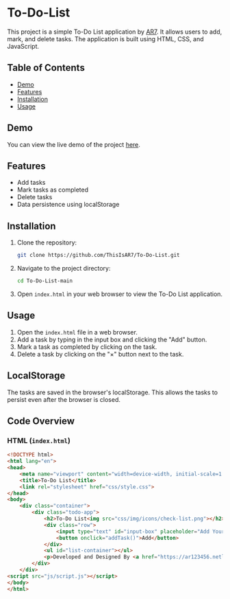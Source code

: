 # To-Do-List

This project is a simple To-Do List application by [AR7](ar123456.netlify.app). It allows users to add, mark, and delete tasks. The application is built using HTML, CSS, and JavaScript.

## Table of Contents

- [Demo](#demo)
- [Features](#features)
- [Installation](#installation)
- [Usage](#usage)

## Demo

You can view the live demo of the project [here](https://todolist-ar7.netlify.app/).

## Features

- Add tasks
- Mark tasks as completed
- Delete tasks
- Data persistence using localStorage

## Installation

1. Clone the repository:
    ```sh
    git clone https://github.com/ThisIsAR7/To-Do-List.git
    ```
2. Navigate to the project directory:
    ```sh
    cd To-Do-List-main
    ```
3. Open `index.html` in your web browser to view the To-Do List application.

## Usage

1. Open the `index.html` file in a web browser.
2. Add a task by typing in the input box and clicking the "Add" button.
3. Mark a task as completed by clicking on the task.
4. Delete a task by clicking on the "×" button next to the task.

## LocalStorage

The tasks are saved in the browser's localStorage. This allows the tasks to persist even after the browser is closed.

## Code Overview

### HTML (`index.html`)

```html
<!DOCTYPE html>
<html lang="en">
<head>
    <meta name="viewport" content="width=device-width, initial-scale=1.0">
    <title>To-Do List</title>
    <link rel="stylesheet" href="css/style.css">
</head>
<body>
    <div class="container">
        <div class="todo-app">
            <h2>To-Do List<img src="css/img/icons/check-list.png"></h2>
            <div class="row">
                <input type="text" id="input-box" placeholder="Add Your Text">
                <button onclick="addTask()">Add</button>
            </div>
            <ul id="list-container"></ul>
            <p>Developed and Designed By <a href="https://ar123456.netlify.app">AR7</a></p>
        </div>
    </div>
<script src="js/script.js"></script>
</body>
</html>
```
